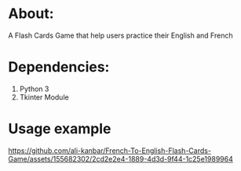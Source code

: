 # About:
A Flash Cards Game that help users practice their English and French

# Dependencies:
1. Python 3
2. Tkinter Module

# Usage example
https://github.com/ali-kanbar/French-To-English-Flash-Cards-Game/assets/155682302/2cd2e2e4-1889-4d3d-9f44-1c25e1989964
